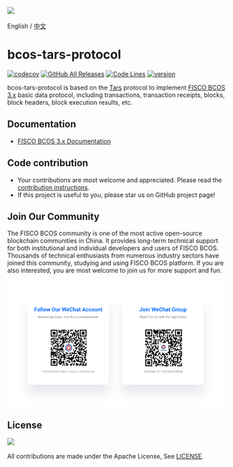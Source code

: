 ![](https://github.com/FISCO-BCOS/FISCO-BCOS/raw/master/docs/images/FISCO_BCOS_Logo.svg?sanitize=true)

English / [中文](doc/README_CN.md)
# bcos-tars-protocol

[![codecov](https://codecov.io/gh/FISCO-BCOS/bcos-tars-protocol/branch/master/graph/badge.svg)](https://codecov.io/gh/FISCO-BCOS/bcos-tars-protocol)
[![GitHub All Releases](https://img.shields.io/github/downloads/FISCO-BCOS/bcos-tars-protocol/total.svg)](https://github.com/FISCO-BCOS/bcos-tars-protocol)
[![Code Lines](https://tokei.rs/b1/github/FISCO-BCOS/bcos-tars-protocol?category=code)](https://github.com/FISCO-BCOS/bcos-tars-protocol)
[![version](https://img.shields.io/github/tag/FISCO-BCOS/bcos-tars-protocol.svg)](https://github.com/FISCO-BCOS/bcos-tars-protocol/releases/latest)


bcos-tars-protocol is based on the [Tars](https://newdoc.tarsyun.com/#/markdown/TarsCloud/TarsDocs/README.md) protocol to implement [FISCO BCOS 3.x](https://github.com/FISCO-BCOS/FISCO-BCOS) basic data protocol, including transactions, transaction receipts, blocks, block headers, block execution results, etc.

## Documentation

- [FISCO BCOS 3.x Documentation](https://fisco-bcos-doc.readthedocs.io/)

## Code contribution

- Your contributions are most welcome and appreciated. Please read the [contribution instructions](https://mp.weixin.qq.com/s/_w_auH8X4SQQWO3lhfNrbQ).
- If this project is useful to you, please star us on GitHub project page!

## Join Our Community

The FISCO BCOS community is one of the most active open-source blockchain communities in China. It provides long-term technical support for both institutional and individual developers and users of FISCO BCOS. Thousands of technical enthusiasts from numerous industry sectors have joined this community, studying and using FISCO BCOS platform. If you are also interested, you are most welcome to join us for more support and fun.

![](https://raw.githubusercontent.com/FISCO-BCOS/LargeFiles/master/images/QR_image_en.png)

## License

[![](https://img.shields.io/github/license/FISCO-BCOS/bcos-tars-protocol.svg)](./LICENSE)

All contributions are made under the Apache License, See [LICENSE](./LICENSE).